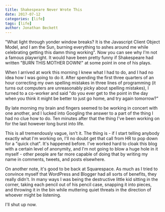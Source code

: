 ```yaml
---
title: Shakespeare Never Wrote This
date: 2017-07-12
categories: [life]
tags: [life]
author: Jonathan Beckett
---
```


"What light through yonder window breaks? It is the Javascript Client Object Model, and I am the Sun, burning everything to ashes around me while celebrating getting this damn thing working". Now you can see why I'm not a famous playwright. It would have been pretty funny if Shakespeare had written "BURN THIS MOTHER DOWN!" at some point in one of his plays.

When I arrived at work this morning I knew what I had to do, and I had no idea how I was going to do it. After spending the first three quarters of an hour correcting my own spelling mistakes in three lines of programming (it turns out computers are unreasonably picky about spelling mistakes), I turned to a co-worker and said "do you ever get to the point in the day when you think it might be better to just go home, and try again tomorrow?"

By late morning my brain and fingers seemed to be working in concert with one another, and I lucked into Googling the answer to a part of the thing I had no clue how to do. Ten minutes after that the thing I've been working on for the last however long burst into life.

This is all tremendously vague, isn't it. The thing is - if I start telling anybody exactly what I'm working on, I'll no doubt get that call from HR to pop down for a "quick chat". It's happened before. I've worked hard to cloak this blog with a certain level of anonymity, and I'm not going to blow a huge hole in it myself - other people are far more capable of doing that by writing my name in comments, tweets, and posts elsewhere.

On another note, it's good to be back at Squarespace. As much as I tried to convince myself that WordPress and Blogger had all sorts of benefits, they really didn't. In many ways I was being the destructive little kid sitting in the corner, taking each pencil out of his pencil case, snapping it into pieces, and throwing it in the bin while muttering quiet threats in the direction of whoever might be listening.

I'll shut up now.